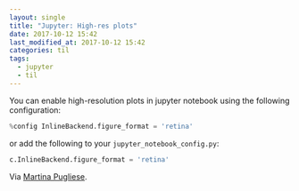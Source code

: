 ```yaml
---
layout: single
title: "Jupyter: High-res plots"
date: 2017-10-12 15:42
last_modified_at: 2017-10-12 15:42
categories: til
tags:
  - jupyter
  - til
---
```


You can enable high-resolution plots in jupyter notebook using the following
configuration:

```python
%config InlineBackend.figure_format = 'retina'
```

or add the following to your `jupyter_notebook_config.py`:

```python
c.InlineBackend.figure_format = 'retina'
```

Via [Martina Pugliese](https://web.archive.org/web/20200915133315/https://martinapugliese.github.io/tech/jupyter-customise/).
